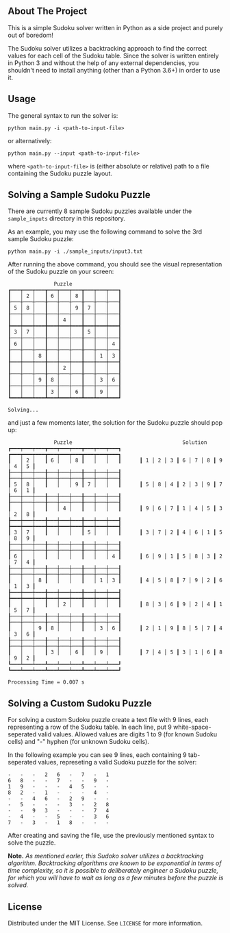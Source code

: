 <!-- ABOUT THE PROJECT -->
## About The Project

This is a simple Sudoku solver written in Python as a side project and purely out of boredom!

The Sudoku solver utilizes a backtracking approach to find the correct values for each cell of the Sudoku table. Since the solver is written entirely in Python 3 and without the help of any external dependencies, you shouldn't need to install anything (other than a Python 3.6+) in order to use it.



<!-- USAGE -->
## Usage

The general syntax to run the solver is:
```
python main.py -i <path-to-input-file>
```

or alternatively:
```
python main.py --input <path-to-input-file>
```

where `<path-to-input-file>` is (either absolute or relative) path to a file containing the Sudoku puzzle layout. 



<!-- SAMPLE SUDOKU PUZZLE -->
## Solving a Sample Sudoku Puzzle

There are currently 8 sample Sudoku puzzles available under the `sample_inputs` directory in this repository.

As an example, you may use the following command to solve the 3rd sample Sudoku puzzle:
```
python main.py -i ./sample_inputs/input3.txt
```

After running the above command, you should see the visual representation of the Sudoku puzzle on your screen:
```
               Puzzle
┏━━━┯━━━┯━━━┳━━━┯━━━┯━━━┳━━━┯━━━┯━━━┓
┃   │ 2 │   ┃ 6 │   │ 8 ┃   │   │   ┃
┠───┼───┼───╂───┼───┼───╂───┼───┼───┨
┃ 5 │ 8 │   ┃   │   │ 9 ┃ 7 │   │   ┃
┠───┼───┼───╂───┼───┼───╂───┼───┼───┨
┃   │   │   ┃   │ 4 │   ┃   │   │   ┃
┣━━━┿━━━┿━━━╋━━━┿━━━┿━━━╋━━━┿━━━┿━━━┫
┃ 3 │ 7 │   ┃   │   │   ┃ 5 │   │   ┃
┠───┼───┼───╂───┼───┼───╂───┼───┼───┨
┃ 6 │   │   ┃   │   │   ┃   │   │ 4 ┃
┠───┼───┼───╂───┼───┼───╂───┼───┼───┨
┃   │   │ 8 ┃   │   │   ┃   │ 1 │ 3 ┃
┣━━━┿━━━┿━━━╋━━━┿━━━┿━━━╋━━━┿━━━┿━━━┫
┃   │   │   ┃   │ 2 │   ┃   │   │   ┃
┠───┼───┼───╂───┼───┼───╂───┼───┼───┨
┃   │   │ 9 ┃ 8 │   │   ┃   │ 3 │ 6 ┃
┠───┼───┼───╂───┼───┼───╂───┼───┼───┨
┃   │   │   ┃ 3 │   │ 6 ┃   │ 9 │   ┃
┗━━━┷━━━┷━━━┻━━━┷━━━┷━━━┻━━━┷━━━┷━━━┛

Solving...
```

and just a few moments later, the solution for the Sudoku puzzle should pop up:
```
               Puzzle                                    Solution
┏━━━┯━━━┯━━━┳━━━┯━━━┯━━━┳━━━┯━━━┯━━━┓      ┏━━━┯━━━┯━━━┳━━━┯━━━┯━━━┳━━━┯━━━┯━━━┓
┃   │ 2 │   ┃ 6 │   │ 8 ┃   │   │   ┃      ┃ 1 │ 2 │ 3 ┃ 6 │ 7 │ 8 ┃ 9 │ 4 │ 5 ┃
┠───┼───┼───╂───┼───┼───╂───┼───┼───┨      ┠───┼───┼───╂───┼───┼───╂───┼───┼───┨
┃ 5 │ 8 │   ┃   │   │ 9 ┃ 7 │   │   ┃      ┃ 5 │ 8 │ 4 ┃ 2 │ 3 │ 9 ┃ 7 │ 6 │ 1 ┃
┠───┼───┼───╂───┼───┼───╂───┼───┼───┨      ┠───┼───┼───╂───┼───┼───╂───┼───┼───┨
┃   │   │   ┃   │ 4 │   ┃   │   │   ┃      ┃ 9 │ 6 │ 7 ┃ 1 │ 4 │ 5 ┃ 3 │ 2 │ 8 ┃
┣━━━┿━━━┿━━━╋━━━┿━━━┿━━━╋━━━┿━━━┿━━━┫      ┣━━━┿━━━┿━━━╋━━━┿━━━┿━━━╋━━━┿━━━┿━━━┫
┃ 3 │ 7 │   ┃   │   │   ┃ 5 │   │   ┃      ┃ 3 │ 7 │ 2 ┃ 4 │ 6 │ 1 ┃ 5 │ 8 │ 9 ┃
┠───┼───┼───╂───┼───┼───╂───┼───┼───┨      ┠───┼───┼───╂───┼───┼───╂───┼───┼───┨
┃ 6 │   │   ┃   │   │   ┃   │   │ 4 ┃      ┃ 6 │ 9 │ 1 ┃ 5 │ 8 │ 3 ┃ 2 │ 7 │ 4 ┃
┠───┼───┼───╂───┼───┼───╂───┼───┼───┨      ┠───┼───┼───╂───┼───┼───╂───┼───┼───┨
┃   │   │ 8 ┃   │   │   ┃   │ 1 │ 3 ┃      ┃ 4 │ 5 │ 8 ┃ 7 │ 9 │ 2 ┃ 6 │ 1 │ 3 ┃
┣━━━┿━━━┿━━━╋━━━┿━━━┿━━━╋━━━┿━━━┿━━━┫      ┣━━━┿━━━┿━━━╋━━━┿━━━┿━━━╋━━━┿━━━┿━━━┫
┃   │   │   ┃   │ 2 │   ┃   │   │   ┃      ┃ 8 │ 3 │ 6 ┃ 9 │ 2 │ 4 ┃ 1 │ 5 │ 7 ┃
┠───┼───┼───╂───┼───┼───╂───┼───┼───┨      ┠───┼───┼───╂───┼───┼───╂───┼───┼───┨
┃   │   │ 9 ┃ 8 │   │   ┃   │ 3 │ 6 ┃      ┃ 2 │ 1 │ 9 ┃ 8 │ 5 │ 7 ┃ 4 │ 3 │ 6 ┃
┠───┼───┼───╂───┼───┼───╂───┼───┼───┨      ┠───┼───┼───╂───┼───┼───╂───┼───┼───┨
┃   │   │   ┃ 3 │   │ 6 ┃   │ 9 │   ┃      ┃ 7 │ 4 │ 5 ┃ 3 │ 1 │ 6 ┃ 8 │ 9 │ 2 ┃
┗━━━┷━━━┷━━━┻━━━┷━━━┷━━━┻━━━┷━━━┷━━━┛      ┗━━━┷━━━┷━━━┻━━━┷━━━┷━━━┻━━━┷━━━┷━━━┛

Processing Time = 0.007 s
```


<!-- CUSTOM SUDOKU PUZZLE -->
## Solving a Custom Sudoku Puzzle

For solving a custom Sudoku puzzle create a text file with 9 lines, each representing a row of the Sudoku table. In each line, put 9 white-space-seperated valid values. Allowed values are digits 1 to 9 (for known Sudoku cells) and "-" hyphen (for unknown Sudoku cells).

In the following example you can see 9 lines, each containing 9 tab-seperated values, represeting a valid Sudoku puzzle for the solver:

```
-   -   -   2   6   -   7   -   1
6   8   -   -   7   -   -   9   -
1   9   -   -   -   4   5   -   -
8   2   -   1   -   -   -   4   -
-   -   4   6   -   2   9   -   -
-   5   -   -   -   3   -   2   8
-   -   9   3   -   -   -   7   4
-   4   -   -   5   -   -   3   6
7   -   3   -   1   8   -   -   -
```

After creating and saving the file, use the previously mentioned syntax to solve the puzzle.

<b>Note.</b> _As mentioned earler, this Sudoko solver utilizes a backtracking algorithm. Backtracking algorithms are known to be exponential in terms of time complexity, so it is possible to deliberately engineer a Sudoku puzzle, for which you will have to wait as long as a few minutes before the puzzle is solved._



<!-- LICENSE -->
## License

Distributed under the MIT License. See `LICENSE` for more information.
